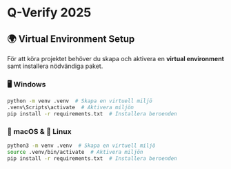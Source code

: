 # Q-Verify 2025

## 🌍 Virtual Environment Setup

För att köra projektet behöver du skapa och aktivera en **virtual environment** samt installera nödvändiga paket.

### 🖥 Windows
```sh
python -m venv .venv  # Skapa en virtuell miljö
.venv\Scripts\activate  # Aktivera miljön
pip install -r requirements.txt  # Installera beroenden
```

### 🍏 macOS & 🐧 Linux
```sh
python3 -m venv .venv  # Skapa en virtuell miljö
source .venv/bin/activate  # Aktivera miljön
pip install -r requirements.txt  # Installera beroenden
```
